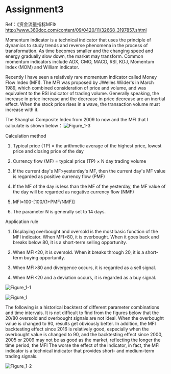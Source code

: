 # Assignment3

Ref：《资金流量指标MFI》http://www.360doc.com/content/09/0420/11/32668_3197857.shtml

Momentum indicator is a technical indicator that uses the principle of dynamics to study trends and reverse phenomena in the process of transformation. As time becomes smaller and the changing speed and energy gradually slow down, the market may transform. Common momentum indicators include ADX, CMO, MACD, RSI, KDJ, Momentum Index (MOM) and William indicator. 

Recently I have seen a relatively rare momentum indicator called Money Flow Index (MFI). The MFI was proposed by JWelles Wilder's in March 1989, which combined consideration of price and volume, and was equivalent to the RSI indicator of trading volume. Generally speaking, the increase in price increase and the decrease in price decrease are an inertial effect. When the stock price rises in a wave, the transaction volume must increase with it.

The Shanghai Composite Index from 2009 to now and the MFI that I calculate is shown below：
![Figure_1-3](https://user-images.githubusercontent.com/78809297/117569712-9babb980-b0f9-11eb-976a-147a73d5a04f.png)

Calculation method

1. Typical price (TP) = the arithmetic average of the highest price, lowest price and closing price of the day

2. Currency flow (MF) = typical price (TP) × N day trading volume

3. If the current day's MF>yesterday's MF, then the current day's MF value is regarded as positive currency flow (PMF)

4. If the MF of the day is less than the MF of the yesterday, the MF value of the day will be regarded as negative currency flow (NMF)

5. MFI=100-[100/(1+PMF/NMF)]

6. The parameter N is generally set to 14 days.

Application rule

1. Displaying overbought and oversold is the most basic function of the MFI indicator. When MFI>80, it is overbought. When it goes back and breaks below 80, it is a short-term selling opportunity.

2. When MFI<20, it is oversold. When it breaks through 20, it is a short-term buying opportunity.

3. When MFI>80 and divergence occurs, it is regarded as a sell signal.

4. When MFI<20 and a deviation occurs, it is regarded as a buy signal.

![Figure_1-1](https://user-images.githubusercontent.com/78809297/117569916-81261000-b0fa-11eb-923e-6bf5e6da6c79.png)

![Figure_1](https://user-images.githubusercontent.com/78809297/117570252-e5959f00-b0fb-11eb-9fea-e8e3d2dd88b7.png)

The following is a historical backtest of different parameter combinations and time intervals. It is not difficult to find from the figures below that the 20/80 oversold and overbought signals are not ideal. When the overbought value is changed to 90, results get obviously better. In addition, the MFI backtesting effect since 2016 is relatively good, especially when the overbought value is changed to 90, and the backtesting effect since 2000, 2005 or 2009 may not be as good as the market, reflecting the longer the time period, the MFI The worse the effect of the indicator, in fact, the MFI indicator is a technical indicator that provides short- and medium-term trading signals.




![Figure_1-2](https://user-images.githubusercontent.com/78809297/117570237-dc0c3700-b0fb-11eb-916d-2a009a3bbf07.png)
